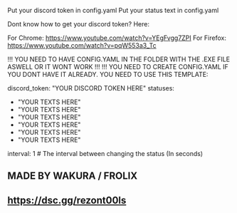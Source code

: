 Put your discord token in config.yaml
Put your status text in config.yaml

Dont know how to get your discord token? Here:

For Chrome: https://www.youtube.com/watch?v=YEgFvgg7ZPI
For Firefox: https://www.youtube.com/watch?v=pqW553a3_Tc

!!! YOU NEED TO HAVE CONFIG.YAML IN THE FOLDER WITH THE .EXE FILE ASWELL OR IT WONT WORK !!!
!!! YOU NEED TO CREATE CONFIG.YAML IF YOU DONT HAVE IT ALREADY. YOU NEED TO USE THIS TEMPLATE:

discord_token: "YOUR DISCORD TOKEN HERE"
statuses:
  - "YOUR TEXTS HERE"
  - "YOUR TEXTS HERE"
  - "YOUR TEXTS HERE"
  - "YOUR TEXTS HERE"
  - "YOUR TEXTS HERE"
  - "YOUR TEXTS HERE"

interval: 1 # The interval between changing the status (In seconds)

## MADE BY WAKURA / FROLIX
## https://dsc.gg/rezont00ls

